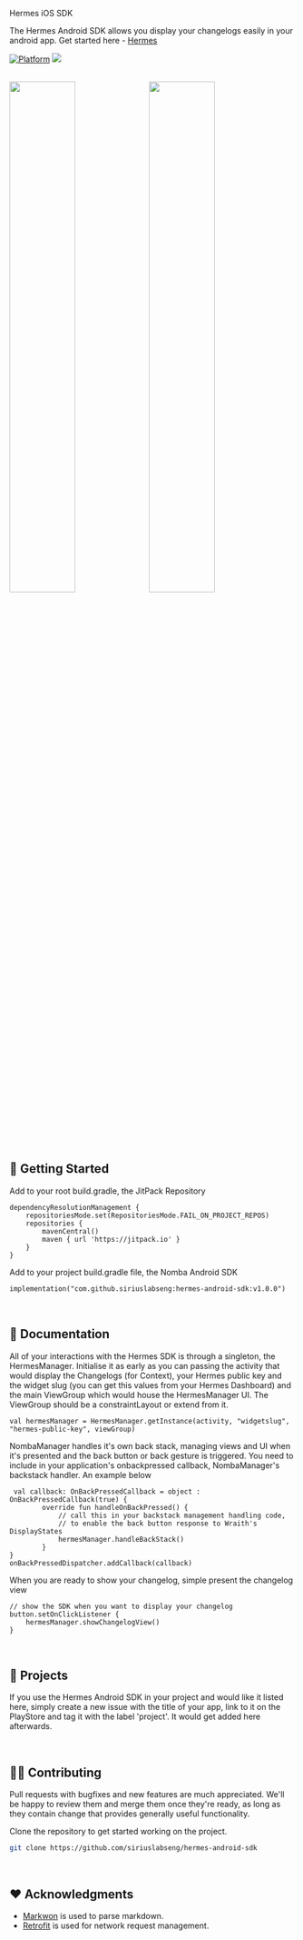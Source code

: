 Hermes iOS SDK

The Hermes Android SDK allows you display your changelogs easily in your android app. Get started here - [Hermes](https://tryhermes.app) 

[![Platform](/platform.svg)]()
[![](https://jitpack.io/v/siriuslabseng/hermes-android-sdk.svg)](https://jitpack.io/#siriuslabseng/hermes-android-sdk)
<br><br>

<p float="left">
  <img src="/ytscreens/1.png" width="48%" />
  <img src="/ytscreens/2.png" width="48%" />
</p>



## 🚀 Getting Started

Add to your root build.gradle, the JitPack Repository

```
dependencyResolutionManagement {
    repositoriesMode.set(RepositoriesMode.FAIL_ON_PROJECT_REPOS)
    repositories {
        mavenCentral()
        maven { url 'https://jitpack.io' }
    }
}
```

Add to your project build.gradle file, the Nomba Android SDK

```
implementation("com.github.siriuslabseng:hermes-android-sdk:v1.0.0")
```
<br>



## 📖 Documentation

All of your interactions with the Hermes SDK is through a singleton, the HermesManager.
Initialise it as early as you can passing the activity that would display the Changelogs (for Context), your Hermes public key and the widget slug (you can get this values from your Hermes Dashboard)
and the main ViewGroup which would house the HermesManager UI. The ViewGroup should be a constraintLayout or extend from it.

```
val hermesManager = HermesManager.getInstance(activity, "widgetslug", 
"hermes-public-key", viewGroup)
```

NombaManager handles it's own back stack, managing views and UI when it's presented and the back button or back gesture is
triggered. You need to include in your application's onbackpressed callback, NombaManager's backstack handler. An example below

```
 val callback: OnBackPressedCallback = object : OnBackPressedCallback(true) {
        override fun handleOnBackPressed() {
            // call this in your backstack management handling code,
            // to enable the back button response to Wraith's DisplayStates
            hermesManager.handleBackStack()
        }
}
onBackPressedDispatcher.addCallback(callback)
```

When you are ready to show your changelog, simple present the changelog view

```
// show the SDK when you want to display your changelog
button.setOnClickListener {
    hermesManager.showChangelogView()
}
```
<br>



## 📱 Projects

If you use the Hermes Android SDK in your project and would like it listed here, simply create a new issue with the title of your app, link to it on the PlayStore and tag it
with the label 'project'. It would get added here afterwards.

<br>



## 👨‍💻 Contributing

Pull requests with bugfixes and new features are much appreciated. We'll be happy to review them and merge them once they're ready, as long as they contain change that provides generally useful functionality.

Clone the repository to get started working on the project.

```bash
git clone https://github.com/siriuslabseng/hermes-android-sdk
```
<br>



## ❤️ Acknowledgments

- [Markwon](https://noties.io/Markwon/#supported-markdown-features) is used to parse markdown.
- [Retrofit](https://github.com/square/retrofit) is used for network request management.
